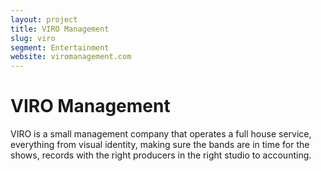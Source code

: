 ```yaml
---
layout: project
title: VIRO Management
slug: viro
segment: Entertainment
website: viromanagement.com
---
```


# VIRO Management

VIRO is a small management company that operates a full house service, everything from visual identity, making sure the bands are in time for the shows, records with the right producers in the right studio to accounting.
